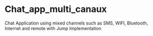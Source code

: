 # Chat_app_multi_canaux
Chat Application using mixed channels such as SMS, WIFI, Bluetooth, Internet and remote with Jump Implementation
